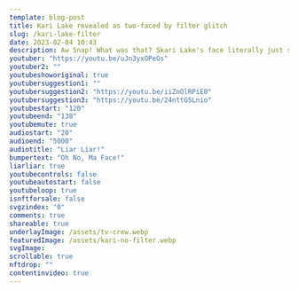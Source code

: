 ```yaml
---
template: blog-post
title: Kari Lake revealed as two-faced by filter glitch
slug: /kari-lake-filter
date: 2023-02-04 10:43
description: Aw Snap! What was that? Skari Lake's face literally just slid off her head.
youtuber: "https://youtu.be/uJn3yxOPeGs"
youtuber2: ""
youtubeshoworiginal: true
youtubersuggestion1: ""
youtubersuggestion2: "https://youtu.be/iiZnOlRPiE0"
youtubersuggestion3: "https://youtu.be/24nttG5Lnio"
youtubestart: "120"
youtubeend: "138"
youtubemute: true
audiostart: "20"
audioend: "5000"
audiotitle: "Liar Liar!"
bumpertext: "Oh No, Ma Face!"
liarliar: true
youtubecontrols: false
youtubeautostart: false
youtubeloop: true
isnftforsale: false
svgzindex: "0"
comments: true
shareable: true
underlayImage: /assets/tv-crew.webp
featuredImage: /assets/kari-no-filter.webp
svgImage: 
scrollable: true
nftdrop: ""
contentinvideo: true
---
```

<div class="contentinside lake1" style="">
<img class="" src="/assets/lakemouth.webp" width="100%" style=" z-index:-1; opacity:0;
animation: kariFilter 6s ease-in-out;
animation-delay: 4s;
animation-iteration-count:infinite;
" />


<div class="bubble bubble-bottom-left" style="position:absolute; width:; top:30%; left:20vw; display:flex; justify-content:center;backdrop-filter: blur(6px);
animation: bubbleBop 9s ease-in;
animation-delay: 6s;
animation-direction: forwards;
animation-iteration-count:1;
opacity:0;
">AH SHIT Bob! She's definitely <span style="font-size:120%; font-weight:bold;"> &nbsp; NOT &nbsp; </span> gonna be happy about this <span style="font-size:160%; font-weight:bold;"> &nbsp;!!!</span></div>


<div class="bubble bubble-bottom-right" style="position:absolute; width:50vw; top:50%; right:20vw; display:block; justify-content:center; font-size:110%;backdrop-filter: blur(6px);
animation: bubbleBop1 10s ease-in;
animation-delay:8s;
animation-direction: forwards;
animation-iteration-count:1;
opacity:0;
">Yeah well... you know... <br />you can put <span style="font-weight:bold;">vasoline on sandpaper</span> too,<br /> but in the end <span style="font-weight:bold;">it will still rub you raw!</span></div>
</div>


<div class="contentbody" style="text-align:left !important; margin-top:0;">


Kari Lake is an American journalist who has gained notoriety for her coverage of election fraud in Arizona. Lake is the chief anchor and investigative reporter for Fox 10 News in Phoenix, Arizona. She has spent years covering the issue of election fraud and has been at the forefront of efforts to uncover the truth about the 2020 US Presidential Election.

Lake's coverage of election fraud began in the lead up to the 2020 election, when she started to receive reports of irregularities from concerned citizens and election observers. She quickly became a vocal advocate for election transparency and began to investigate the claims of fraud that were circulating. Her reporting was some of the first to bring attention to the issue in Arizona and helped to spur a broader national conversation about the integrity of the election.

In the aftermath of the election, Lake continued to cover the issue, reporting on claims of irregularities, voter suppression, and other forms of fraud that were being made. She interviewed witnesses, analyzed data, and conducted her own independent investigations, all in an effort to get to the bottom of the claims being made.

Her reporting soon drew the attention of the state's political establishment, and Lake became a target of criticism and attacks from those who disagreed with her stance on election fraud. Despite the backlash, she refused to back down and continued to report on the issue, even as it became increasingly politicized.

One of the most notable instances of Lake's coverage of election fraud was her reporting on the Maricopa County audit, which was conducted in 2021. The audit was initiated after allegations of fraud were made and Lake covered the process from start to finish, reporting on the findings and the controversy surrounding the audit. Her reporting on the issue helped to bring national attention to the issue of election fraud in Arizona and helped to build support for further investigations into the matter.

Despite the controversies that surrounded her coverage of election fraud, Lake remained steadfast in her commitment to uncovering the truth. She faced criticism and attacks from those who disagreed with her stance on the issue, but she refused to be intimidated and continued to report on the matter, even as it became more politically charged.

Today, Lake remains one of the most prominent voices in the fight against election fraud. She continues to report on the issue and is widely regarded as a leading expert on the matter. Her reporting has helped to shed light on the issue and has contributed to the larger national conversation about the integrity of our elections.

In conclusion, Kari Lake is an accomplished journalist who has become a leading voice in the fight against election fraud in Arizona. Her tireless reporting and commitment to uncovering the truth have made her a respected voice in the media and a powerful advocate for election transparency. Her reporting has helped to bring national attention to the issue of election fraud and has contributed to the larger conversation about the integrity of our elections. Lake's work serves as an example of the important role that journalists play in our democracy and demonstrates the power of journalism to bring light to important issues and hold those in power accountable.

</div>